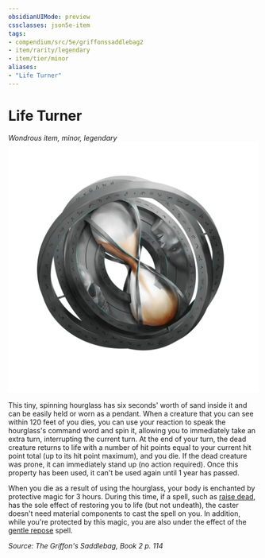 ```yaml
---
obsidianUIMode: preview
cssclasses: json5e-item
tags:
- compendium/src/5e/griffonssaddlebag2
- item/rarity/legendary
- item/tier/minor
aliases: 
- "Life Turner"
---
```

# Life Turner
*Wondrous item, minor, legendary*  
![](https://raw.githubusercontent.com/TheGiddyLimit/homebrew-img/main/img/GriffonsSaddlebag2/Items/Life-Turner.webp#right)  


This tiny, spinning hourglass has six seconds' worth of sand inside it and can be easily held or worn as a pendant. When a creature that you can see within 120 feet of you dies, you can use your reaction to speak the hourglass's command word and spin it, allowing you to immediately take an extra turn, interrupting the current turn. At the end of your turn, the dead creature returns to life with a number of hit points equal to your current hit point total (up to its hit point maximum), and you die. If the dead creature was prone, it can immediately stand up (no action required). Once this property has been used, it can't be used again until 1 year has passed.

When you die as a result of using the hourglass, your body is enchanted by protective magic for 3 hours. During this time, if a spell, such as [raise dead](compendium/spells/raise-dead.md), has the sole effect of restoring you to life (but not undeath), the caster doesn't need material components to cast the spell on you. In addition, while you're protected by this magic, you are also under the effect of the [gentle repose](compendium/spells/gentle-repose.md) spell.

*Source: The Griffon's Saddlebag, Book 2 p. 114*